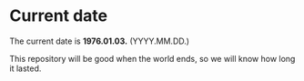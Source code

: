 # Current date

The current date is **1976.01.03.** (YYYY.MM.DD.)

This repository will be good when the world ends, so we will know how long it lasted.